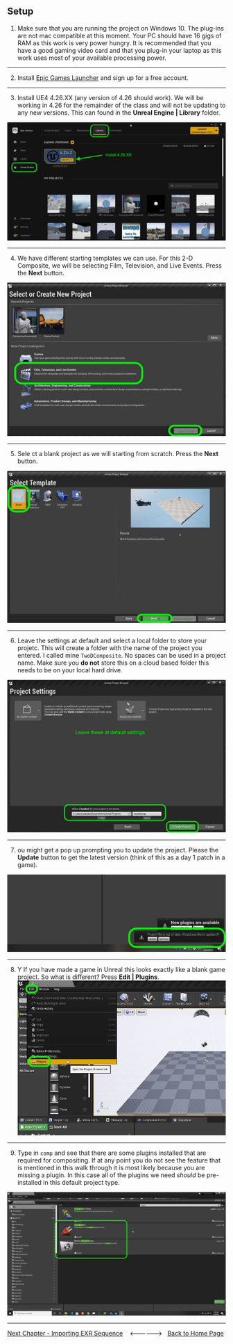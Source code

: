 ## Setup

1. Make sure that you are running the project on Windows 10.  The plug-ins are not mac compatible at this moment.  Your PC should have 16 gigs of RAM as this work is very power hungry.  It is recommended that you have a good gaming video card and that you plug-in your laptop as this work uses most of your available processing power.

***

2.  Install [Epic Games Launcher](https://www.epicgames.com/store/en-US/download) and sign up for a free account.

***

3.  Install UE4 4.26.XX (any version of 4.26 should work).  We will be working in 4.26 for the remainder of the class and will not be updating to any new versions.  This can found in the **Unreal Engine | Library** folder.

![Epic Games Launcher](../images/UE4_Launcher.jpg)

***

4. We have different starting templates we can use.  For this 2-D Composite, we will be selecting Film, Television, and Live Events. Press the **Next** button.

![Epic project type selector](../images/projectType.jpg)

***

5. Sele
ct a blank project as we will starting from scratch. Press the **Next** button.

![Epic select blank project](../images/blankProject.jpg)

***

6. Leave the settings at default and select a local folder to store your projetc.  This will create a folder with the name of the project you entered.  I called mine `TwoDComposite`.  No spaces can be used in a project name. Make sure you **do not** store this on a cloud based folder this needs to be on your local hard drive.

![Epic name and save project](../images/projectSettings.jpg)

***

7. ou might get a pop up prompting you to update the project.  Please the **Update** button to get the latest version (think of this as a day 1 patch in a game). 

![udpate project file](../images/updateProjectFile.jpg)


***

8. Y If you have made a game in Unreal this looks exactly like a blank game project.  So what is different?  Press **Edit | Plugins**.
![Epic project type selector](../images/lookAtPlugins.jpg)

***

9. Type in `comp` and see that there are some plugins installed that are required for compositing.  If at any point you do not see the feature that is mentioned in this walk through it is most likely because you are missing a plugin.  In this case all of the plugins we need *should* be pre-installed in this default project type.

![list of ue4 plugins](../images/preinstalledPlugins.jpg)

***

[Next Chapter - Importing EXR Sequence](../importing_exr/README.md/README.md) &nbsp;&nbsp;&nbsp;<------>&nbsp;&nbsp;&nbsp;[Back to Home Page](../README.md)

